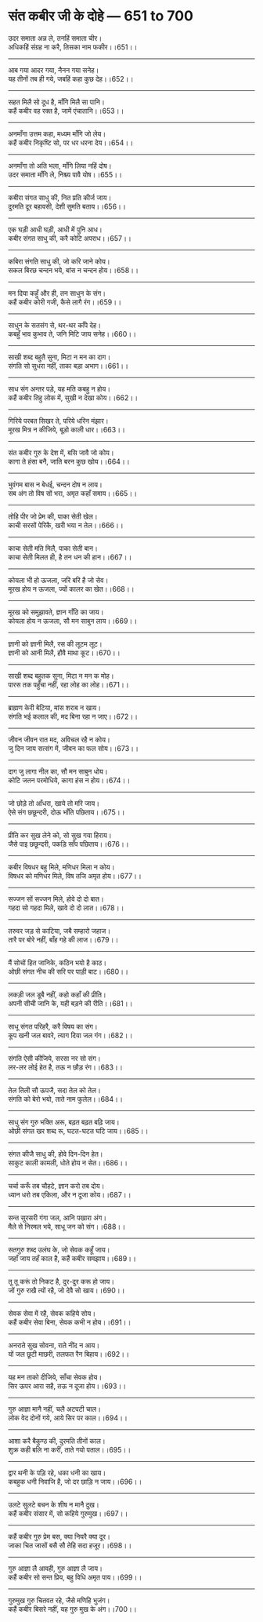 # **संत कबीर जी के दोहे — 651 to 700**

उदर समाता अन्न ले, तनहिं समाता चीर।\
अधिकहिं संग्रह ना करै, तिसका नाम फकीर।।651।।

---

आब गया आदर गया, नैनन गया सनेह।\
यह तीनों तब ही गये, जबहिं कहा कुछ देह।।652।।

---

सहत मिलै सो दूध है, माँगि मिलै सा पानि।\
कहैं कबीर वह रक्त है, जामें एंचातानि।।653।।

---

अनमाँगा उत्तम कहा, मध्यम माँगि जो लेय।\
कहैं कबीर निकृष्टि सो, पर धर धरना देय।।654।।

---

अनमाँगा तो अति भला, माँगि लिया नहिं दोष।\
उदर समाता माँगि ले, निश्च्य पावै योष।।655।।

---

कबीरा संगत साधु की, नित प्रति कीर्ज जाय।\
दुरमति दूर बहावसी, देशी सुमति बताय।।656।।

---

एक घड़ी आधी घड़ी, आधी में पुनि आध।\
कबीर संगत साधु की, करै कोटि अपराध।।657।।

---

कबिरा संगति साधु की, जो करि जाने कोय।\
सकल बिरछ चन्दन भये, बांस न चन्दन होय।।658।।

---

मन दिया कहुँ और ही, तन साधुन के संग।\
कहैं कबीर कोरी गजी, कैसे लागै रंग।।659।।

---

साधुन के सतसंग से, थर-थर काँपे देह।\
कबहुँ भाव कुभाव ते, जनि मिटि जाय सनेह।।660।।

---

साखी शब्द बहुतै सुना, मिटा न मन का दाग।\
संगति सो सुधरा नहीं, ताका बड़ा अभाग।।661।।

---

साध संग अन्तर पड़े, यह मति कबहु न होय।\
कहैं कबीर तिहु लोक में, सुखी न देखा कोय।।662।।

---

गिरिये परबत सिखर ते, परिये धरिन मंझार।\
मूरख मित्र न कीजिये, बूड़ो काली धार।।663।।

---

संत कबीर गुरु के देश में, बसि जावै जो कोय।\
कागा ते हंसा बनै, जाति बरन कुछ खोय।।664।।

---

भुवंगम बास न बेधई, चन्दन दोष न लाय।\
सब अंग तो विष सों भरा, अमृत कहाँ समाय।।665।।

---

तोहि पीर जो प्रेम की, पाका सेती खेल।\
काची सरसों पेरिकै, खरी भया न तेल।।666।।

---

काचा सेती मति मिलै, पाका सेती बान।\
काचा सेती मिलत ही, है तन धन की हान।।667।।

---

कोयला भी हो ऊजला, जरि बरि है जो सेव।\
मूरख होय न ऊजला, ज्यों कालर का खेत।।668।।

---

मूरख को समुझावते, ज्ञान गाँठि का जाय।\
कोयला होय न ऊजला, सौ मन साबुन लाय।।669।।

---

ज्ञानी को ज्ञानी मिलै, रस की लूटम लूट।\
ज्ञानी को आनी मिलै, हौवै माथा कूट।।670।।

---

साखी शब्द बहुतक सुना, मिटा न मन क मोह।\
पारस तक पहुँचा नहीं, रहा लोह का लोह।।671।।

---

ब्राह्मण केरी बेटिया, मांस शराब न खाय।\
संगति भई कलाल की, मद बिना रहा न जाए।।672।।

---

जीवन जीवन रात मद, अविचल रहै न कोय।\
जु दिन जाय सत्संग में, जीवन का फल सोय।।673।।

---

दाग जु लागा नील का, सौ मन साबुन धोय।\
कोटि जतन परमोधिये, कागा हंस न होय।।674।।

---

जो छोड़े तो आँधरा, खाये तो मरि जाय।\
ऐसे संग छछून्दरी, दोऊ भाँति पछिताय।।675।।

---

प्रीति कर सुख लेने को, सो सुख गया हिराय।\
जैसे पाइ छछून्दरी, पकड़ि साँप पछिताय।।676।।

---

कबीर विषधर बहु मिले, मणिधर मिला न कोय।\
विषधर को मणिधर मिले, विष तजि अमृत होय।।677।।

---

सज्जन सों सज्जन मिले, होवे दो दो बात।\
गहदा सो गहदा मिले, खावे दो दो लात।।678।।

---

तरुवर जड़ से काटिया, जबै सम्हारो जहाज।\
तारै पर बोरे नहीं, बाँह गहे की लाज।।679।।

---

मैं सोचों हित जानिके, कठिन भयो है काठ।\
ओछी संगत नीच की सरि पर पाड़ी बाट।।680।।

---

लकड़ी जल डूबै नहीं, कहो कहाँ की प्रीति।\
अपनी सीची जानि के, यही बड़ने की रीति।।681।।

---

साधू संगत परिहरै, करै विषय का संग।\
कूप खनी जल बावरे, त्याग दिया जल गंग।।682।।

---

संगति ऐसी कीजिये, सरसा नर सो संग।\
लर-लर लोई हेत है, तऊ न छौड़ रंग।।683।।

---

तेल तिली सौ ऊपजै, सदा तेल को तेल।\
संगति को बेरो भयो, ताते नाम फुलेल।।684।।

---

साधु संग गुरु भक्ति अरू, बढ़त बढ़त बढ़ि जाय।\
ओछी संगत खर शब्द रू, घटत-घटत घटि जाय।।685।।

---

संगत कीजै साधु की, होवे दिन-दिन हेत।\
साकुट काली कामली, धोते होय न सेत।।686।।

---

चर्चा करूँ तब चौहटे, ज्ञान करो तब दोय।\
ध्यान धरो तब एकिला, और न दूजा कोय।।687।।

---

सन्त सुरसरी गंगा जल, आनि पखारा अंग।\
मैले से निरमल भये, साधू जन को संग।।688।।

---

सतगुरु शब्द उलंघ के, जो सेवक कहूँ जाय।\
जहाँ जाय तहँ काल है, कहैं कबीर समझाय।।689।।

---

तू तू करूं तो निकट है, दुर-दुर करू हो जाय।\
जों गुरु राखै त्यों रहै, जो देवै सो खाय।।690।।

---

सेवक सेवा में रहै, सेवक कहिये सोय।\
कहैं कबीर सेवा बिना, सेवक कभी न होय।।691।।

---

अनराते सुख सोवना, राते नींद न आय।\
यों जल छूटी माछरी, तलफत रैन बिहाय।।692।।

---

यह मन ताको दीजिये, साँचा सेवक होय।\
सिर ऊपर आरा सहै, तऊ न दूजा होय।।693।।

---

गुरु आज्ञा मानै नहीं, चलै अटपटी चाल।\
लोक वेद दोनों गये, आये सिर पर काल।।694।।

---

आशा करै बैकुण्ठ की, दुरमति तीनों काल।\
शुक्र कही बलि ना करीं, ताते गयो पताल।।695।।

---

द्वार थनी के पड़ि रहे, धका धनी का खाय।\
कबहुक धनी निवाजि है, जो दर छाड़ि न जाय।।696।।

---

उलटे सुलटे बचन के शीष न मानै दुख।\
कहैं कबीर संसार में, सो कहिये गुरुमुख।।697।।

---

कहैं कबीर गुरु प्रेम बस, क्या नियरै क्या दूर।\
जाका चित जासों बसै सौ तेहि सदा हजूर।।698।।

---

गुरु आज्ञा लै आवही, गुरु आज्ञा लै जाय।\
कहैं कबीर सो सन्त प्रिय, बहु विधि अमृत पाय।।699।।

---

गुरुमुख गुरु चितवत रहे, जैसे मणिहि भुजंग।\
कहैं कबीर बिसरे नहीं, यह गुरु मुख के अंग।।700।।